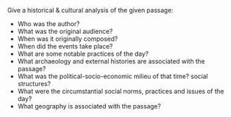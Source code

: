 Give a historical & cultural analysis of the given passage:
* Who was the author?
* What was the original audience?
* When was it originally composed?
* When did the events take place?
* What are some notable practices of the day?
* What archaeology and external histories are associated with the passage?
* What was the political-socio-economic milieu of that time?  social structures?
* What were the circumstantial social norms, practices and issues of the day?
* What geography is associated with the passage?